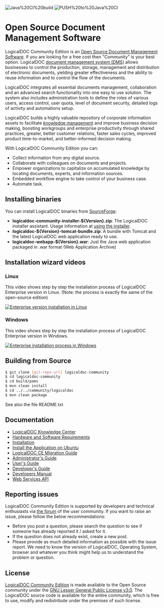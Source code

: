 ![Java%20CI%20build](https://github.com/mano558/document-management-software/workflows/Java%20CI/badge.svg)
![PUSH%20to%20Java%20CI](https://github.com/mano558/document-management-software/workflows/Java%20CI/badge.svg?event=push)

# Open Source Document Management Software
LogicalDOC Community Edition is an [Open Source Document Management Software](https://www.logicaldoc.com/download-logicaldoc-community). If you are looking for a free cost then "Community" is your best option. LogicalDOC [document management system (DMS)](https://www.logicaldoc.com/solutions/document-management) allows businesses to control the production, storage, management and distribution of electronic documents, yielding greater effectiveness and the ability to reuse information and to control the flow of the documents.

LogicalDOC integrates all essential documents management, collaboration and an advanced search functionality into one easy to use solution. The system also includes administration tools to define the roles of various users, access control, user quota, level of document security, detailed logs of activity and automations setup.

LogicalDOC builds a highly valuable repository of corporate information assets to facilitate [knowledge management](https://www.logicaldoc.com/solutions/knowledge-management) and improve business decision making, boosting workgroups and enterprise productivity through shared practices, greater, better customer relations, faster sales cycles, improved product time-to-market, and better-informed decision making.

With LogicalDOC Community Edition you can:
 * Collect information from any digital source.
 * Collaborate with colleagues on documents and projects.
 * Empower organizations to capitalize on accumulated knowledge by locating documents, experts, and information sources.
 * Embedded workflow engine to take control of your business case.
 * Automate task.
 
## Installing binaries
You can install LogicalDOC binaries from [SourceForge](https://sourceforge.net/projects/logicaldoc/):
 * **logicaldoc-community-installer-${Version}.zip**: The LogicalDOC installer assistant. Usage information at [using the installer](https://docs.logicaldoc.com/en/installation).
 * **logicaldoc-${Version}-tomcat-bundle.zip**: A bundle with Tomcat and the latest LogicalDOC web application ready to use.
 * **logicaldoc-webapp-${Version}.war**: Just the Java web application packaged in .war format (Web Application Archive)

## Installation wizard videos
### Linux
This video shows step by step the installation process of LogicalDOC Enterprise version in Linux.
(Note: the process is exactly the same of the open-source edition)

[![Enterprise version installation in Linux](https://img.youtube.com/vi/Al2Pi5e1wi0/0.jpg)](https://youtu.be/Al2Pi5e1wi0 "Enterprise version installation in Linux")

### Windows
This video shows step by step the installation process of LogicalDOC Enterprise version in Windows.

[![Enterprise installation process in Windows](https://img.youtube.com/vi/mmshkU6_glQ/0.jpg)](https://youtu.be/mmshkU6_glQ "Enterprise installation process in Windows")

## Building from Source
```sh
$ git clone [git-repo-url] logicaldoc-community
$ cd logicaldoc-community
$ cd build/poms
$ mvn clean install
$ cd ../../community/logicaldoc
$ mvn clean package
```

See also the file README.txt

## Documentation
 * [LogicalDOC Knowledge Center](https://docs.logicaldoc.com)
 * [Hardware and Software Requirements](https://www.logicaldoc.com/resources/system-requirements)
 * [Installation](https://docs.logicaldoc.com/en/installation)
 * [Install the Application on Ubuntu](https://docs.logicaldoc.com/en/installation/install-on-ubuntu/install-logicaldoc-ubuntu)
 * [LogicalDOC CE Migration Guide](https://wiki.logicaldoc.com/wiki/LogicalDOC_CE_Migration_Guide)
 * [Administrator's Guide](https://docs.logicaldoc.com/en/system/general-informations)
 * [User's Guide](https://docs.logicaldoc.com/en/entering-in-the-system)
 * [Developer's Guide](https://wiki.logicaldoc.com/wiki/Developer_Guide)
 * [Developers Manual](https://www.logicaldoc.com/documents/logicaldoc-devmanual.pdf)
 * [Web Services API](https://docs.logicaldoc.com/en/web-services-api)

## Reporting issues
LogicalDOC Community Edition is supported by developers and technical enthusiasts via [the forum](http://forums.logicaldoc.com) of the user community. If you want to raise an issue, please follow the below recommendations:
 * Before you post a question, please search the question to see if someone has already reported it / asked for it.
 * If the question does not already exist, create a new post. 
 * Please provide as much detailed information as possible with the issue report. We need to know the version of LogicalDOC, Operating System, browser and whatever you think might help us to understand the problem or question.

## License
[LogicalDOC Community Edition](https://www.logicaldoc.com/download-logicaldoc-community) is made available to the Open Source community under the [GNU Lesser General Public License v3.0](https://www.gnu.org/licenses/lgpl-3.0.en.html).
The LogicalDOC source code is available for the entire community, which is free to use, modify and redistribute under the premises of such license.

